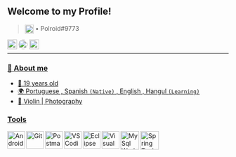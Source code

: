 ## Welcome to my Profile!

> <img width=20px src="https://dashboard.snapcraft.io/site_media/appmedia/2021/05/discord.png" align="center" max-width="100%" alt="Discord"/> • Polroid#9773

<a href="https://www.linkedin.com/in/devdonatto-minaya/">
  <img width=22px src="https://image.flaticon.com/icons/png/512/145/145807.png" align="left" max-width="100%" alt="LinkedIn"/>
</a>
  
<a href="https://api.whatsapp.com/send?phone=51913242570">
  <img width=22px src="https://image.flaticon.com/icons/png/512/733/733585.png" style="border-radius: 50px;" align="left" max-width="100%" alt="Whatsapp">
</a>

<a href="https://www.sololearn.com/profile/15661325">
  <img width=22px src="https://pbs.twimg.com/profile_images/1410707398021550084/MmGTT4dY_400x400.jpg" align="left" max-width="100%" alt="SoloLearn"
</a>
<br>

<hr>

### 💬 About me
- 👤 19 years old
- 🌍 Portuguese , Spanish `(Native)` , English , Hangul `(Learning)`
- 🖤 Violin | Photography
  
###  Tools
<img width=40px src="https://2.bp.blogspot.com/-tzm1twY_ENM/XlCRuI0ZkRI/AAAAAAAAOso/BmNOUANXWxwc5vwslNw3WpjrDlgs9PuwQCLcBGAsYHQ/s1600/pasted%2Bimage%2B0.png" align="left" max-width="100%" alt="Android Studio">

<img width="40px" src="https://iconape.com/wp-content/png_logo_vector/git-icon.png" align="left" max-width="100%" alt="Git">
  
<img width="40px" src="https://res.cloudinary.com/postman/image/upload/t_team_logo/v1/team/2893aede23f01bfcbd2319326bc96a6ed0524eba759745ed6d73405a3a8b67a8" align="left" max-width="100%" alt="Postman" >
  
<img  width="40px" src="https://upload.wikimedia.org/wikipedia/commons/thumb/5/56/VSCodium_Logo.png/480px-VSCodium_Logo.png" align="left" max-width="100%" alt="VSCodium">

<img  width="40px" src="https://cdn.worldvectorlogo.com/logos/eclipse-11.svg" align="left" max-width="100%" alt="Eclipse">
  
<img  width="40px" src="https://upload.wikimedia.org/wikipedia/commons/thumb/c/cd/Visual_Studio_2017_Logo.svg/1200px-Visual_Studio_2017_Logo.svg.png" align="left" max-width="100%" alt="Visual Studio">
  
<img  width="42px" src="https://cdn.icon-icons.com/icons2/1381/PNG/512/mysqlworkbench_93532.png" align="left" max-width="100%" alt="MySql Workbench">
  
<img  width="42px" src="https://huongdanjava.com/wp-content/uploads/2016/02/spring-framework.png" align="left" max-width="100%" alt="Spring Tools Suite">
